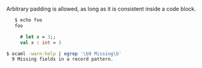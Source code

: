 Arbitrary padding is allowed, as long as it is consistent inside a code block.

```sh
   $ echo foo
   foo
```

```ocaml
     # let x = 3;;
     val x : int = 3
```

```sh
$ ocaml -warn-help | egrep '\b9 Missing\b'
  9 Missing fields in a record pattern.
```
